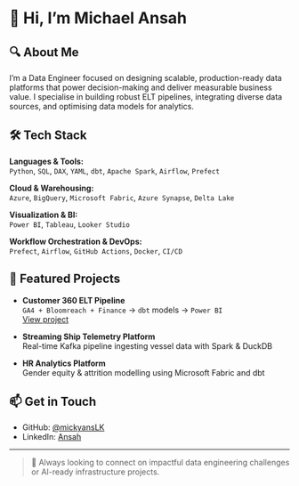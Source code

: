 # 👋 Hi, I’m Michael Ansah

## 🔍 About Me
I’m a Data Engineer focused on designing scalable, production-ready data platforms that power decision-making and deliver measurable business value. I specialise in building robust ELT pipelines, integrating diverse data sources, and optimising data models for analytics.

## 🛠 Tech Stack

**Languages & Tools:**  
`Python`, `SQL`, `DAX`, `YAML`, `dbt`, `Apache Spark`, `Airflow`, `Prefect`

**Cloud & Warehousing:**  
`Azure`, `BigQuery`, `Microsoft Fabric`, `Azure Synapse`, `Delta Lake`

**Visualization & BI:**  
`Power BI`, `Tableau`, `Looker Studio`

**Workflow Orchestration & DevOps:**  
`Prefect`, `Airflow`, `GitHub Actions`, `Docker`, `CI/CD`

## 🚀 Featured Projects

- **Customer 360 ELT Pipeline**  
  `GA4 + Bloomreach + Finance` → `dbt` models → `Power BI`  
  [View project](https://github.com/mickyansLK/customer360)

- **Streaming Ship Telemetry Platform**  
  Real-time Kafka pipeline ingesting vessel data with Spark & DuckDB

- **HR Analytics Platform**  
  Gender equity & attrition modelling using Microsoft Fabric and dbt

## 📫 Get in Touch

- GitHub: [@mickyansLK](https://github.com/mickyansLK)
- LinkedIn: [Ansah](https://linkedin.com/in/michael-ansah-data)

---

> 🎯 Always looking to connect on impactful data engineering challenges or AI-ready infrastructure projects.
